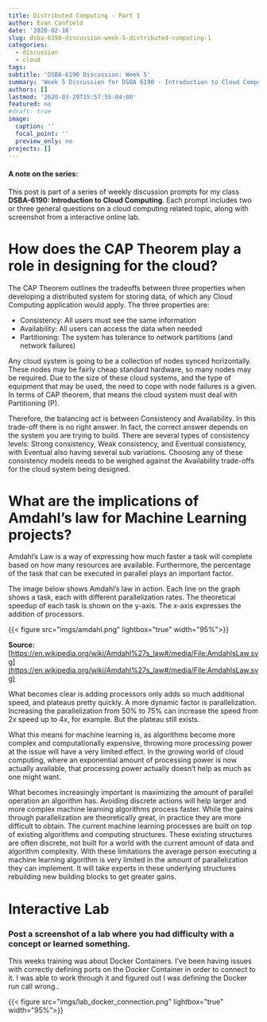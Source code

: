 ```yaml
---
title: Distributed Computing - Part 1
author: Evan Canfield
date: '2020-02-16'
slug: dsba-6190-discussion-week-5-distributed-computing-1
categories:
  - discussion
  - cloud
tags:
subtitle: 'DSBA-6190 Discussion: Week 5'
summary: 'Week 5 Discussion for DSBA 6190 - Introduction to Cloud Computing'
authors: []
lastmod: '2020-03-29T15:57:55-04:00'
featured: no
#draft: true
image:
  caption: ''
  focal_point: ''
  preview_only: no
projects: []
---
```

#### A note on the series:
This post is part of a series of weekly discussion prompts for my class **DSBA-6190: Introduction to Cloud Computing**. Each prompt includes two or three general questions on a cloud computing related topic, along with screenshot from a interactive online lab. 

# How does the CAP Theorem play a role in designing for the cloud?

The CAP Theorem outlines the tradeoffs between three properties when developing a distributed system for storing data, of which any Cloud Computing application would apply. The three properties are:

* Consistency: All users must see the same information
* Availability: All users can access the data when needed
* Partitioning: The system has tolerance to network partitions (and network failures)

Any cloud system is going to be a collection of nodes synced horizontally. These nodes may be fairly cheap standard hardware, so many nodes may be required. Due to the size of these cloud systems, and the type of equipment that may be used, the need to cope with node failures is a given. In terms of CAP theorem, that means the cloud system must deal with Partitioning (P).

Therefore, the balancing act is between Consistency and Availability. In this trade-off there is no right answer. In fact, the correct answer depends on the system you are trying to build. There are several types of consistency levels: Strong consistency, Weak consistency, and Eventual consistency, with Eventual also having several sub variations. Choosing any of these consistency models needs to be weighed against the Availability trade-offs for the cloud system being designed. 



# What are the implications of Amdahl’s law for Machine Learning projects?

Amdahl’s Law is a way of expressing how much faster a task will complete based on how many resources are available. Furthermore, the percentage of the task that can be executed in parallel plays an important factor. 

The image below shows Amdahl’s law in action. Each line on the graph shows a task, each with different parallelization rates. The theoretical speedup of each task is shown on the y-axis. The x-axis expresses the addition of processors. 

{{< figure src="imgs/amdahl.png" lightbox="true" width="95%">}}

**Source:** [https://en.wikipedia.org/wiki/Amdahl%27s_law#/media/File:AmdahlsLaw.svg](https://en.wikipedia.org/wiki/Amdahl%27s_law#/media/File:AmdahlsLaw.svg)

What becomes clear is adding processors only adds so much additional speed, and plateaus pretty quickly. A more dynamic factor is parallelization. Increasing the parallelization from 50% to 75% can increase the speed from 2x speed up to 4x, for example. But the plateau still exists.

What this means for machine learning is, as algorithms become more complex and computationally expensive, throwing more processing power at the issue will have a very limited effect. In the growing world of cloud computing, where an exponential amount of processing power is now actually available, that processing power actually doesn’t help as much as one might want. 

What becomes increasingly important is maximizing the amount of parallel operation an algorithm has. Avoiding discrete actions will help larger and more complex machine learning algorithms process faster. While the gains through parallelization are theoretically great, in practice they are more difficult to obtain. The current machine learning processes are built on top of existing algorithms and computing structures. These existing structures are often discrete, not built for a world with the current amount of data and algorithm complexity. With these limitations the average person executing a machine learning algorithm is very limited in the amount of parallelization they can implement. It will take experts in these underlying structures rebuilding new building blocks to get greater gains. 


# Interactive Lab
### Post a screenshot of a lab where you had difficulty with a concept or learned something.
This weeks training was about Docker Containers. I’ve been having issues with correctly defining ports on the Docker Container in order to connect to it. I was able to work through it and figured out I was defining the Docker run call wrong..

{{< figure src="imgs/lab_docker_connection.png" lightbox="true" width="95%">}}


